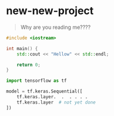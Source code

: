 # new-new-project
> Why are you reading me????

```cpp
#include <iostream>

int main() {
    std::cout << "Hellow" << std::endl;

    return 0;
}
```

```py
import tensorflow as tf

model = tf.keras.Sequential([
    tf.keras.layer.  .  . . . .
    tf.keras.layer  # not yet done
])
```
